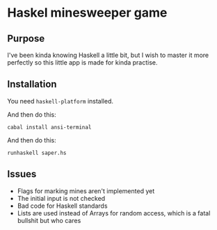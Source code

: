 # Haskel minesweeper game

## Purpose

I've been kinda knowing Haskell a little bit, but I wish to master it more perfectly so this little app is made for kinda practise.

## Installation

You need `haskell-platform` installed.
  
And then do this:

    cabal install ansi-terminal

And then do this:

    runhaskell saper.hs

## Issues

* Flags for marking mines aren't implemented yet
* The initial input is not checked
* Bad code for Haskell standards
* Lists are used instead of Arrays for random access, which is a fatal bullshit but who cares
